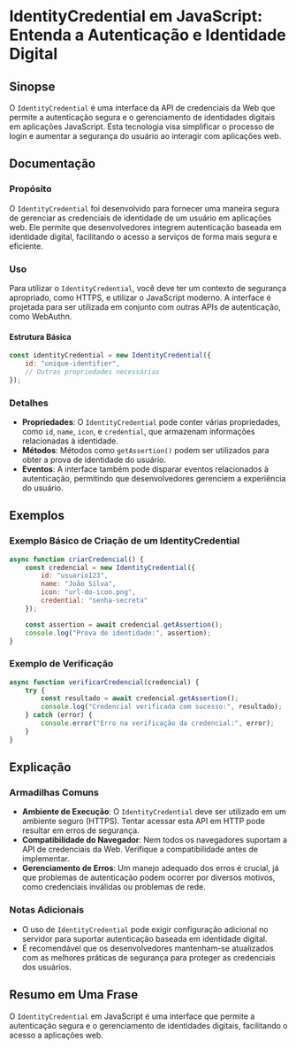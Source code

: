 <!--
Meta Description: # IdentityCredential em JavaScript: Entenda a Autenticação e Identidade Digital ## Sinopse O `IdentityCredential` é uma interface da API de credenciai...
Meta Keywords: identitycredential, autenticação, javascript, identidade, que
-->

# IdentityCredential em JavaScript: Entenda a Autenticação e Identidade Digital

## Sinopse
O `IdentityCredential` é uma interface da API de credenciais da Web que permite a autenticação segura e o gerenciamento de identidades digitais em aplicações JavaScript. Esta tecnologia visa simplificar o processo de login e aumentar a segurança do usuário ao interagir com aplicações web.

## Documentação
### Propósito
O `IdentityCredential` foi desenvolvido para fornecer uma maneira segura de gerenciar as credenciais de identidade de um usuário em aplicações web. Ele permite que desenvolvedores integrem autenticação baseada em identidade digital, facilitando o acesso a serviços de forma mais segura e eficiente.

### Uso
Para utilizar o `IdentityCredential`, você deve ter um contexto de segurança apropriado, como HTTPS, e utilizar o JavaScript moderno. A interface é projetada para ser utilizada em conjunto com outras APIs de autenticação, como WebAuthn.

#### Estrutura Básica
```javascript
const identityCredential = new IdentityCredential({
    id: "unique-identifier",
    // Outras propriedades necessárias
});
```

### Detalhes
- **Propriedades**: O `IdentityCredential` pode conter várias propriedades, como `id`, `name`, `icon`, e `credential`, que armazenam informações relacionadas à identidade.
- **Métodos**: Métodos como `getAssertion()` podem ser utilizados para obter a prova de identidade do usuário.
- **Eventos**: A interface também pode disparar eventos relacionados à autenticação, permitindo que desenvolvedores gerenciem a experiência do usuário.

## Exemplos
### Exemplo Básico de Criação de um IdentityCredential
```javascript
async function criarCredencial() {
    const credencial = new IdentityCredential({
        id: "usuario123",
        name: "João Silva",
        icon: "url-do-icon.png",
        credential: "senha-secreta"
    });

    const assertion = await credencial.getAssertion();
    console.log("Prova de identidade:", assertion);
}
```

### Exemplo de Verificação
```javascript
async function verificarCredencial(credencial) {
    try {
        const resultado = await credencial.getAssertion();
        console.log("Credencial verificada com sucesso:", resultado);
    } catch (error) {
        console.error("Erro na verificação da credencial:", error);
    }
}
```

## Explicação
### Armadilhas Comuns
- **Ambiente de Execução**: O `IdentityCredential` deve ser utilizado em um ambiente seguro (HTTPS). Tentar acessar esta API em HTTP pode resultar em erros de segurança.
- **Compatibilidade do Navegador**: Nem todos os navegadores suportam a API de credenciais da Web. Verifique a compatibilidade antes de implementar.
- **Gerenciamento de Erros**: Um manejo adequado dos erros é crucial, já que problemas de autenticação podem ocorrer por diversos motivos, como credenciais inválidas ou problemas de rede.

### Notas Adicionais
- O uso de `IdentityCredential` pode exigir configuração adicional no servidor para suportar autenticação baseada em identidade digital.
- É recomendável que os desenvolvedores mantenham-se atualizados com as melhores práticas de segurança para proteger as credenciais dos usuários.

## Resumo em Uma Frase
O `IdentityCredential` em JavaScript é uma interface que permite a autenticação segura e o gerenciamento de identidades digitais, facilitando o acesso a aplicações web.
